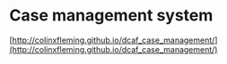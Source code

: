 # Case management system

[http://colinxfleming.github.io/dcaf_case_management/](http://colinxfleming.github.io/dcaf_case_management/)
